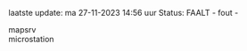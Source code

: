 laatste update: 
ma 27-11-2023 14:56   uur 
Status: FAALT - fout - 
<div class="service R">mapsrv</div><div class="service Y">microstation</div>